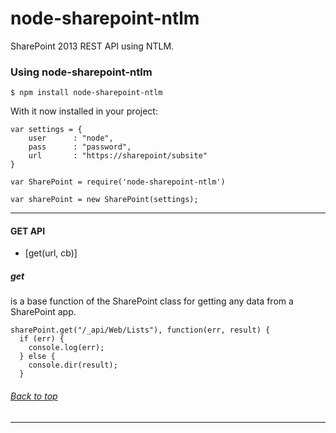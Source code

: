 node-sharepoint-ntlm
=============

SharePoint 2013 REST API using NTLM.


### Using node-sharepoint-ntlm

    $ npm install node-sharepoint-ntlm

With it now installed in your project:

    var settings = {
        user      : "node",
        pass      : "password",
        url       : "https://sharepoint/subsite"
    }

    var SharePoint = require('node-sharepoint-ntlm')
    
    var sharePoint = new SharePoint(settings);

----

#### GET API
  - [get(url, cb)]

##### <a id="get">get</a>
is a base function of the SharePoint class for getting any data from a SharePoint app.  

    sharePoint.get("/_api/Web/Lists"), function(err, result) {
      if (err) {
        console.log(err);
      } else {
        console.dir(result);
      }
    
###### [Back to top](#node-sharepoint-ntlm)
----